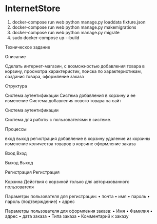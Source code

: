 # InternetStore

1. docker-compose run web python manage.py loaddata fixture.json
2. docker-compose run web python manage.py makemigrations
3. docker-compose run web python manage.py migrate
4. sudo docker-compose up --build


Техническое задание

Описание

Сделать интернет-магазин, с возможностью добавления товара в корзину, просмотра характеристик, поиска по характеристикам, создания товара, оформление заказа


Структура

Система аутентификации
Система добавления в корзину и ее изменение
Система добавления нового товара на сайт



Система аутентификации

Система для работы с пользователями в системе.

Процессы

вход
выход
регистрация
добавление в корзину
удаление из корзины
изменение количества товаров в корзине
оформление заказа

Вход
Вход

Выход
Выход

Регистрация
Регистрация

Корзина
Действия с корзиной только для авторизованного пользователя

Параметры пользователя для регистрации:
    • почта
    • имя
    • пароль
    • пароль (подтверждение)
    • адрес
      
Параметры пользователя для оформления заказа:
    • Имя
    • Фамилия
    • адрес
    • дата заказа
    • Типа заказа
    • Комментарий к заказу

      




